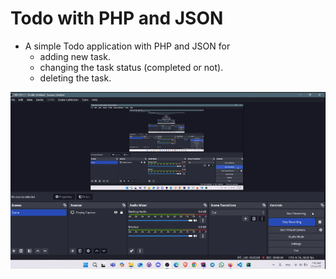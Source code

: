 # Todo with PHP and JSON

- A simple Todo application with PHP and JSON for 
  - adding new task. 
  - changing the task status (completed or not).
  - deleting the task.

![Demo](demo.gif)
